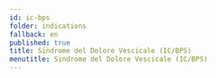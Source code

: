 ```yaml
---
id: ic-bps
folder: indications
fallback: en
published: true
title: Sindrome del Dolore Vescicale (IC/BPS)
menutitle: Sindrome del Dolore Vescicale (IC/BPS)
---
```

